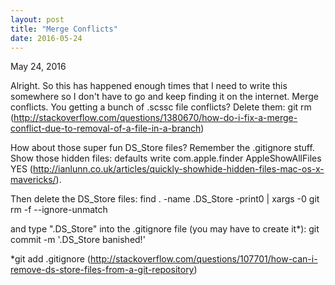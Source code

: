 ```yaml
---
layout: post
title: "Merge Conflicts"
date: 2016-05-24
---
```


May 24, 2016

Alright. So this has happened enough times that I need to write this somewhere so I don't have to go and keep finding it on the internet. Merge conflicts. You getting a bunch of .scssc file conflicts? Delete them: git rm <file name> (http://stackoverflow.com/questions/1380670/how-do-i-fix-a-merge-conflict-due-to-removal-of-a-file-in-a-branch)



How about those super fun DS_Store files? Remember the .gitignore stuff. Show those hidden files: defaults write com.apple.finder AppleShowAllFiles YES (http://ianlunn.co.uk/articles/quickly-showhide-hidden-files-mac-os-x-mavericks/). 

Then delete the DS_Store files:   find . -name .DS_Store -print0 | xargs -0 git rm -f --ignore-unmatch

and type ".DS_Store" into the .gitignore file (you may have to create it*): git commit -m '.DS_Store banished!'


*git add .gitignore (http://stackoverflow.com/questions/107701/how-can-i-remove-ds-store-files-from-a-git-repository)